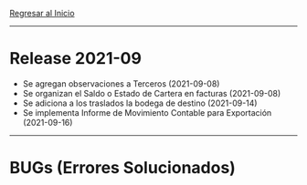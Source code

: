 [Regresar al Inicio](../README.md)

---
# Release 2021-09

- Se agregan observaciones a Terceros (2021-09-08)
- Se organizan el Saldo o Estado de Cartera en facturas (2021-09-08)
- Se adiciona a los traslados la bodega de destino (2021-09-14)
- Se implementa Informe de Movimiento Contable para Exportación (2021-09-16)


---
# BUGs (Errores Solucionados)

